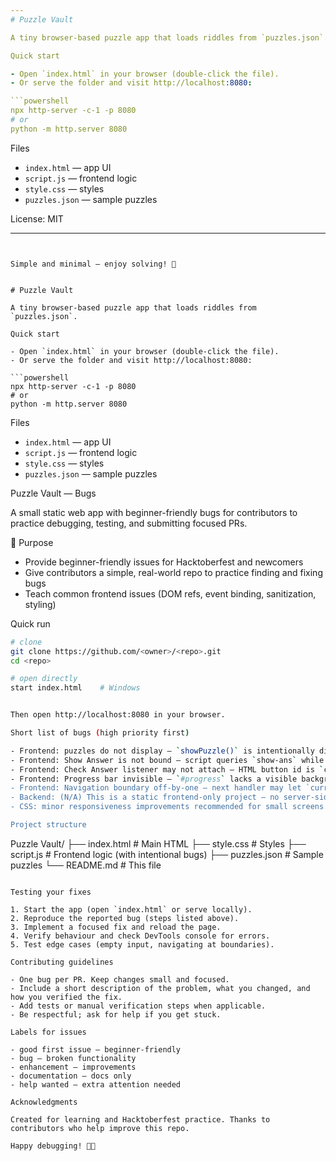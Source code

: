 ```yaml
---
# Puzzle Vault

A tiny browser-based puzzle app that loads riddles from `puzzles.json`.

Quick start

- Open `index.html` in your browser (double-click the file).
- Or serve the folder and visit http://localhost:8080:

```powershell
npx http-server -c-1 -p 8080
# or
python -m http.server 8080
```

Files

- `index.html` — app UI
- `script.js` — frontend logic
- `style.css` — styles
- `puzzles.json` — sample puzzles

License: MIT

---
```


Simple and minimal — enjoy solving! 🧠


# Puzzle Vault

A tiny browser-based puzzle app that loads riddles from `puzzles.json`.

Quick start

- Open `index.html` in your browser (double-click the file).
- Or serve the folder and visit http://localhost:8080:

```powershell
npx http-server -c-1 -p 8080
# or
python -m http.server 8080
```

Files

- `index.html` — app UI
- `script.js` — frontend logic
- `style.css` — styles
- `puzzles.json` — sample puzzles



Puzzle Vault — Bugs

A small static web app  with beginner-friendly bugs for contributors to practice debugging, testing, and submitting focused PRs.

🎯 Purpose

- Provide beginner-friendly issues for Hacktoberfest and newcomers
- Give contributors a simple, real-world repo to practice finding and fixing bugs
- Teach common frontend issues (DOM refs, event binding, sanitization, styling)

Quick run

```bash
# clone
git clone https://github.com/<owner>/<repo>.git
cd <repo>

# open directly
start index.html    # Windows


Then open http://localhost:8080 in your browser.

Short list of bugs (high priority first)

- Frontend: puzzles do not display — `showPuzzle()` is intentionally disabled; page load calls it but it returns immediately. (High)
- Frontend: Show Answer is not bound — script queries `show-ans` while HTML button uses `show-answer`, so clicking does nothing. (High)
- Frontend: Check Answer listener may not attach — HTML button id is `chek-answer` (typo), so the script cannot find it in some builds. (High)
- Frontend: Progress bar invisible — `#progress` lacks a visible background color, so width changes aren't visible. (Medium)
- Frontend: Navigation boundary off-by-one — next handler may let `currentIndex` reach `puzzles.length`, risking undefined puzzle access. (Medium)
- Backend: (N/A) This is a static frontend-only project — no server-side code to validate here. (Low)
- CSS: minor responsiveness improvements recommended for small screens. (Low)

Project structure

```
Puzzle Vault/
├── index.html      # Main HTML
├── style.css       # Styles
├── script.js       # Frontend logic (with intentional bugs)
├── puzzles.json    # Sample puzzles
└── README.md       # This file
```

Testing your fixes

1. Start the app (open `index.html` or serve locally).
2. Reproduce the reported bug (steps listed above).
3. Implement a focused fix and reload the page.
4. Verify behaviour and check DevTools console for errors.
5. Test edge cases (empty input, navigating at boundaries).

Contributing guidelines

- One bug per PR. Keep changes small and focused.
- Include a short description of the problem, what you changed, and how you verified the fix.
- Add tests or manual verification steps when applicable.
- Be respectful; ask for help if you get stuck.

Labels for issues

- good first issue — beginner-friendly
- bug — broken functionality
- enhancement — improvements
- documentation — docs only
- help wanted — extra attention needed

Acknowledgments

Created for learning and Hacktoberfest practice. Thanks to contributors who help improve this repo.

Happy debugging! 🐛✨


